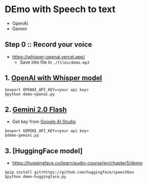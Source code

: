 # DEmo with Speech to text
* OpenAI
* Gemini

## Step 0 :: Record your voice
* https://whisper-openai.vercel.app/
  * Save into file in `./files/demo.mp3`

## 1. [OpenAI with Whisper model](https://platform.openai.com/docs/guides/speech-to-text)

```
$export OPENAI_API_KEY=<your api key>
$python demo-openai.py
```

## 2. [Gemini 2.0 Flash](https://deepmind.google/technologies/gemini/flash/)
* Get key from [Google AI Studio](https://aistudio.google.com/)

```
$export GEMINI_API_KEY=<your api key>
$demo-gemini.py
```

## 3. [HuggingFace model]
* https://huggingface.co/learn/audio-course/en/chapter5/demo

```
$pip install git+https://github.com/huggingface/speechbox
$python demo-huggingface.py
```